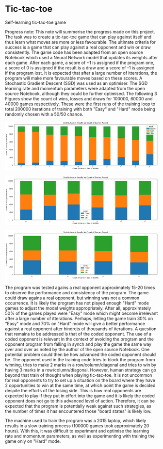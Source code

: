 # Tic-tac-toe
Self-learning tic-tac-toe game

Progress note: 
This note will summerise the progress made on this project. The task was to create a tic-tac-toe game that can play against itself and thus learn what moves are more or less favourable. The ultimate criteria for success is a game that can play against a real opponent and win or draw consistently.
The game code has been adapted from an open source Notebook which used a Neural Network model that updates its weights after each game. After each game, a score of +1 is assigned if the program one, a score of 0 is assigned if the result is a draw and a score of -1 is assigned if the program lost. It is expected that after a large number of itterations, the program will make more favourable moves based on these scores. A Stochastic Gradient Descent (SGD) was used as an optimiser. The SGD learning rate and momentum parameters were adapted from the open source Notebook, although they could be further optimised. 
The following 3 Figures show the count of wins, losses and draws for 100000, 60000 and 40000 games respectively. 
These were the first runs of the training loop to total 200000 iterations of training with both "Easy" and "Hard" mode being randomly chosen 
with a 50/50 chance. 

![](Images/Figure%201.png)

![](Images/Figure%202.png)

![](Images/Figure%203.png)


The program was tested agains a real opponent approximately 15-20 times to observe the performance and consistency of the 
program. The game could draw agains a real opponent, but winning was not a common occurrence. It is likely the program has 
not played enough "Hard" mode games to adjust the model weights appropriately. After all, approximately 50% of the games played 
were "Easy" mode which might become irrelevant after a large number of itterations. Perhaps, letting the game train 30% on "Easy" mode
and 70% on "Hard" mode will give a better performance against a real opponent after hindrets of thousands of iterations. A question that remains to be addressed is that of the coded opponent. The use of a coded opponent is relevant in the context of avoiding the program and the opponent program from falling in synch and play the game the same way over and over as noted by the author of the open source Notebook. One potential problem could then be how advanced the coded opponent should be. The opponent used in the training code tries to block the program from winning, tries to make 2 marks in a row/column/diagonal and tries to win by having 3 marks in a row/column/diagonal. However, human strategy can go beyond that train of thought when playing tic-tac-toe. It is not uncommon for real opponents to try to set up a situation on the board where they have 2 opportunities to win at the same time, at which point the game is decided despite the efforts of the losing side. This is how real opponents are expected to play if they put in effort into the game and it is likely the coded opponent does not go to this advanced level of action. Therefore, it can be expected that the program is potentially weak against such strategies, as the number of times it has encountered those "board states" is likely low.

The machine used to train the program was a 2015 laptop, which likely results in a slow training process (100000 games took approximately 20 hours).
With this, it was difficult to experiment and optimise the learning rate and momentum parameters, as well as experimenting with training the game 
only on "Hard" mode.










